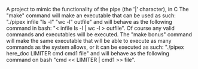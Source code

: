 A project to mimic the functionality of the pipe (the '|' character), in C
The "make" command will make an executable that can be used as such: "./pipex infile "ls -l" "wc -l" outfile" and will behave as the following command in bash: "< infile ls -l | wc -l > outfile". Of course any valid commands and executables will be executed.
The "make bonus" command will make the same executable that will be able to execute as many commands as the system allows, or it can be executed as such: "./pipex here_doc LIMITER cmd cmd1 file" and will behave as the following command on bash "cmd << LIMITER | cmd1 >> file".
